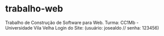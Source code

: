 # trabalho-web
Trabalho de Construção de Software para Web. 
Turma: CC1Mb - Universidade Vila Velha
Login do Site: (usuário: josealdo // senha: 123456)
